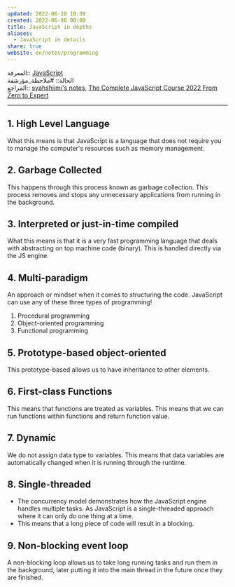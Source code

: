 ```yaml
---  
updated: 2022-06-20 19:38  
created: 2022-06-06 00:00  
title: JavaScript in depths  
aliases:  
  - JavaScript in details  
share: true  
website: en/notes/programming  
---  
```

  
المعرفة:: [JavaScript](JavaScript)  
الحالة:: #ملاحظة_مؤرشفة  
المراجع:: [syahshiimi's notes](<https://github.com/syahshiimi/second-brain/blob/a6bbf926dc6a391717c005c47e7f5b6a5e9327d9/05%20Learning/00%20JavaScript/202106301842%20What%20is%20Javascript%20(detailed).md>), [The Complete JavaScript Course 2022 From Zero to Expert](The%20Complete%20JavaScript%20Course%202022%20From%20Zero%20to%20Expert)  
  
---  
  
## 1. High Level Language  
  
What this means is that JavaScript is a language that does not require you to manage the computer's resources such as memory management.  
  
## 2. Garbage Collected  
  
This happens through this process known as garbage collection. This process removes and stops any unnecessary applications from running in the background.  
  
## 3. Interpreted or just-in-time compiled  
  
What this means is that it is a very fast programming language that deals with abstracting on top machine code (binary). This is handled directly via the JS engine.  
  
## 4. Multi-paradigm  
  
An approach or mindset when it comes to structuring the code. JavaScript can use any of these three types of programming!  
  
1. Procedural programming  
2. Object-oriented programming  
3. Functional programming  
  
## 5. Prototype-based object-oriented  
  
This prototype-based allows us to have inheritance to other elements.  
  
## 6. First-class Functions  
  
This means that functions are treated as variables. This means that we can run functions within functions and return function value.  
  
## 7. Dynamic  
  
We do not assign data type to variables. This means that data variables are automatically changed when it is running through the runtime.  
  
## 8. Single-threaded  
  
- The concurrency model demonstrates how the JavaScript engine handles multiple tasks. As JavaScript is a single-threaded approach where it can only do one thing at a time.  
- This means that a long piece of code will result in a blocking.  
  
## 9. Non-blocking event loop  
  
A non-blocking loop allows us to take long running tasks and run them in the background, later putting it into the main thread in the future once they are finished.  
